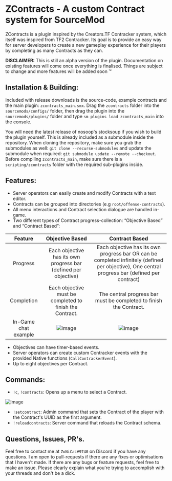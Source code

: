 # ZContracts - A custom Contract system for SourceMod

ZContracts is a plugin inspired by the Creators.TF Contracker system, which itself was inspired from TF2 Contracker. Its goal is to provide an easy way for server developers to create a new gameplay experience for their players by completing as many Contracts as they can.

**DISCLAIMER:** This is still an alpha version of the plugin. Documentation on existing features will come once everything is finalised. Things are subject to change and more features will be added soon :tm:

## Installation & Building:
Included with release downloads is the source-code, example contracts and the main plugin: `zcontracts_main.smx`. Drag the `zcontracts` folder into the `sourcemods/configs/` folder, then drag the plugin into the `sourcemods/plugins/` folder and type `sm plugins load zcontracts_main` into the console.

You will need the latest release of nosoop's stocksoup if you wish to build the plugin yourself. This is already included as a submodule inside the repository. When cloning the repository, make sure you grab the submodules as well: `git clone --recurse-submodules` and update the submodule when required: `git submodule update --remote --checkout`. Before compiling `zcontracts_main`, make sure there is a `scripting/zcontracts` folder with the required sub-plugins inside.

## Features:
- Server operators can easily create and modify Contracts with a text editor.
- Contracts can be grouped into directories (e.g `root/offense-contracts`).
- All menu interactions and Contract selection dialogue are handled in-game.
- Two different types of Contract progress-collection: “Objective Based” and “Contract Based”:

| Feature | Objective Based | Contract Based |
| :---: | :---: | :---: |
| Progress | Each objective has its own progress bar (defined per objective) | Each objective has its own progress bar OR can be completed infinitely (defined per objective), One central progress bar (defined per contract) |
| Completion | Each objective must be completed to finish the Contract. | The central progress bar must be completed to finish the Contract. |
| In-Game chat example | ![image](https://user-images.githubusercontent.com/30227729/175793750-542e674c-4078-4100-88cc-49dd8905bae5.png) | ![image](https://user-images.githubusercontent.com/30227729/175793737-56b6e649-28ca-473f-90b8-75c93dac8ad5.png) |

- Objectives can have timer-based events.
- Server operators can create custom Contracker events with the provided Native functions (`CallContrackerEvent`).
- Up to eight objectives per Contract.

## Commands:
- `!c`, `!contracts`: Opens up a menu to select a Contract.

![image](https://user-images.githubusercontent.com/30227729/175792795-3ed16f37-15ad-4820-a574-871ade94ab31.png)

- `!setcontract`: Admin command that sets the Contract of the player with the Contract's UUID as the first argument.
- `!reloadcontracts`: Server command that reloads the Contract schema.

## Questions, Issues, PR's.
Feel free to contact me at `ZoNiCaL#9740` on Discord if you have any questions.
I am open to pull-requests if there are any fixes or optimisations that I haven't made. If there are any bugs or feature requests, feel free to make an issue.
Please clearly explain what you're trying to accomplish with your threads and don't be a dick.
